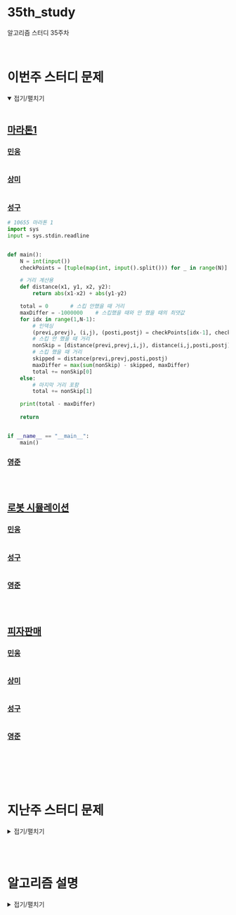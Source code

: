 # 35th_study

알고리즘 스터디 35주차

<br/>

# 이번주 스터디 문제

<details markdown="1" open>
<summary>접기/펼치기</summary>

<br/>

## [마라톤1](https://www.acmicpc.net/problem/10655)

### [민웅](./마라톤1/민웅.py)

```py

```

### [상미](./마라톤1/상미.py)

```py

```

### [성구](./마라톤1/성구.py)

```py
# 10655 마라톤 1
import sys
input = sys.stdin.readline


def main():
    N = int(input())
    checkPoints = [tuple(map(int, input().split())) for _ in range(N)]

    # 거리 계산용
    def distance(x1, y1, x2, y2):
        return abs(x1-x2) + abs(y1-y2)

    total = 0       # 스킵 안했을 때 거리
    maxDiffer = -1000000    # 스킵했을 때와 안 했을 때의 최댓값
    for idx in range(1,N-1):
        # 인덱싱
        (previ,prevj), (i,j), (posti,postj) = checkPoints[idx-1], checkPoints[idx], checkPoints[idx+1]
        # 스킵 안 했을 때 거리
        nonSkip = [distance(previ,prevj,i,j), distance(i,j,posti,postj)]
        # 스킵 했을 때 거리
        skipped = distance(previ,prevj,posti,postj)
        maxDiffer = max(sum(nonSkip) - skipped, maxDiffer)
        total += nonSkip[0]
    else:
        # 마지막 거리 포함
        total += nonSkip[1]

    print(total - maxDiffer)    
    
    return


if __name__ == "__main__":
    main()
```

### [영준](./마라톤1/영준.py)

```py
```

<br/>

## [로봇 시뮬레이션](https://www.acmicpc.net/problem/2174)

### [민웅](./로봇%20시뮬레이션/민웅.py)

```py

```

### [성구](./로봇%20시뮬레이션/성구.py)

```py

```

### [영준](./로봇%20시뮬레이션/영준.py)

```py
```

<br/>

## [피자판매](https://www.acmicpc.net/problem/2632)

### [민웅](./피자판매/민웅.py)

```py
```

### [상미](./피자판매/상미.py)

```py

```

### [성구](./피자판매/성구.py)

```py
```

### [영준](./피자판매/영준.py)

```py

```

<br/>

</details>

<br/><br/>

# 지난주 스터디 문제

<details markdown="1">
<summary>접기/펼치기</summary>

<br/>

## [무기 공학](https://www.acmicpc.net/problem/18430)

### [민웅](./무기%20공학/민웅.py)

```py
```

### [상미](./무기%20공학/상미.py)

```py

```

### [성구](./무기%20공학/성구.py)

```py
# 18430 무기 공학
import sys
input = sys.stdin.readline


def main():
    N, M = map(int, input().split())
    log = [list(map(int, input().split())) for _ in range(N)]

    bumerang = [(0,-1,1,0), (-1,0,0,-1), (-1,0,0,1), (1,0,0,1)]

    if N < 2 or M < 2:
        print(0)
        return

    visited = [[0] * M for _ in range(N)]

    def bt(idx, strength, maxv):
        # indexing 
        if idx == N*M:
            maxv = max(maxv, strength)
            return maxv
        
        # i,j unzip
        i,j = idx // M, idx % M
        if not visited[i][j]:   # 이미 사용한 부분은 넘어감
            # 부메랑 만들 수 있는지 판단
            for ly,lx, ry,rx in bumerang:
                ly+= i
                lx+= j
                ry+= i
                rx+= j
                if (
                    0 <= ly < N 
                    and 0 <= ry < N 
                    and 0 <= lx < M 
                    and 0 <= rx < M 
                    and not visited[ly][lx] 
                    and not visited[ry][rx]
                    ):
                    # 만들 수 있으면 체크하고 다음으로 넘어감
                    visited[ly][lx] = visited[i][j] =  visited[ry][rx] = 1
                    maxv = max(maxv, bt(idx+1, strength+log[i][j] * 2+log[ly][lx]+log[ry][rx], maxv))
                    # 체크했으면 원복
                    visited[ly][lx] = visited[i][j] =  visited[ry][rx] = 0
        
        maxv = max(maxv, bt(idx+1, strength, maxv))
        return maxv 
    
    print(bt(0, 0, 0))
    return


if __name__ == "__main__":
    main()
```

### [영준](./무기%20공학/영준.py)

```py

```

 

</details>

<br/><br/>

# 알고리즘 설명

<details markdown="1">
<summary>접기/펼치기</summary>

</details>

